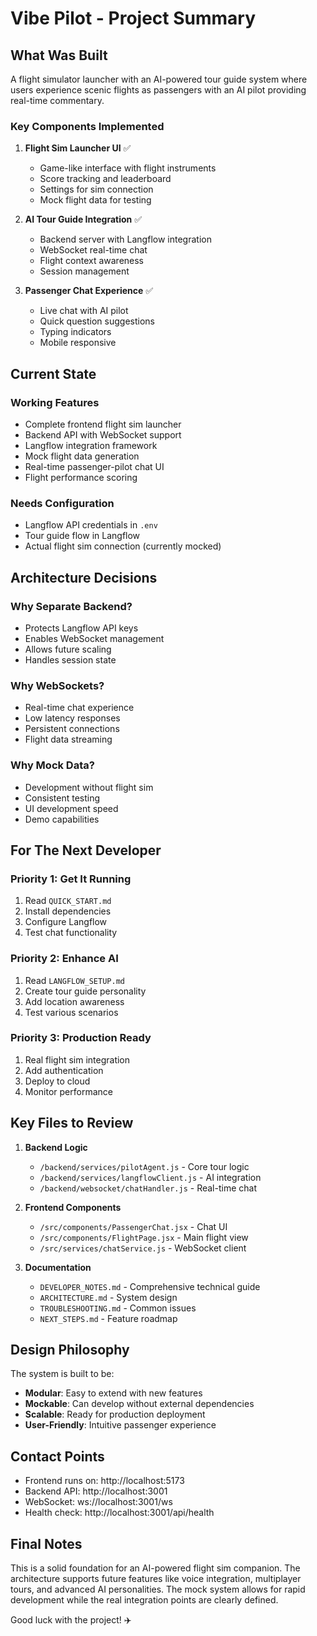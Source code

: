 # Vibe Pilot - Project Summary

## What Was Built

A flight simulator launcher with an AI-powered tour guide system where users experience scenic flights as passengers with an AI pilot providing real-time commentary.

### Key Components Implemented

1. **Flight Sim Launcher UI** ✅

   - Game-like interface with flight instruments
   - Score tracking and leaderboard
   - Settings for sim connection
   - Mock flight data for testing

2. **AI Tour Guide Integration** ✅

   - Backend server with Langflow integration
   - WebSocket real-time chat
   - Flight context awareness
   - Session management

3. **Passenger Chat Experience** ✅
   - Live chat with AI pilot
   - Quick question suggestions
   - Typing indicators
   - Mobile responsive

## Current State

### Working Features

- Complete frontend flight sim launcher
- Backend API with WebSocket support
- Langflow integration framework
- Mock flight data generation
- Real-time passenger-pilot chat UI
- Flight performance scoring

### Needs Configuration

- Langflow API credentials in `.env`
- Tour guide flow in Langflow
- Actual flight sim connection (currently mocked)

## Architecture Decisions

### Why Separate Backend?

- Protects Langflow API keys
- Enables WebSocket management
- Allows future scaling
- Handles session state

### Why WebSockets?

- Real-time chat experience
- Low latency responses
- Persistent connections
- Flight data streaming

### Why Mock Data?

- Development without flight sim
- Consistent testing
- UI development speed
- Demo capabilities

## For The Next Developer

### Priority 1: Get It Running

1. Read `QUICK_START.md`
2. Install dependencies
3. Configure Langflow
4. Test chat functionality

### Priority 2: Enhance AI

1. Read `LANGFLOW_SETUP.md`
2. Create tour guide personality
3. Add location awareness
4. Test various scenarios

### Priority 3: Production Ready

1. Real flight sim integration
2. Add authentication
3. Deploy to cloud
4. Monitor performance

## Key Files to Review

1. **Backend Logic**

   - `/backend/services/pilotAgent.js` - Core tour logic
   - `/backend/services/langflowClient.js` - AI integration
   - `/backend/websocket/chatHandler.js` - Real-time chat

2. **Frontend Components**

   - `/src/components/PassengerChat.jsx` - Chat UI
   - `/src/components/FlightPage.jsx` - Main flight view
   - `/src/services/chatService.js` - WebSocket client

3. **Documentation**
   - `DEVELOPER_NOTES.md` - Comprehensive technical guide
   - `ARCHITECTURE.md` - System design
   - `TROUBLESHOOTING.md` - Common issues
   - `NEXT_STEPS.md` - Feature roadmap

## Design Philosophy

The system is built to be:

- **Modular**: Easy to extend with new features
- **Mockable**: Can develop without external dependencies
- **Scalable**: Ready for production deployment
- **User-Friendly**: Intuitive passenger experience

## Contact Points

- Frontend runs on: http://localhost:5173
- Backend API: http://localhost:3001
- WebSocket: ws://localhost:3001/ws
- Health check: http://localhost:3001/api/health

## Final Notes

This is a solid foundation for an AI-powered flight sim companion. The architecture supports future features like voice integration, multiplayer tours, and advanced AI personalities. The mock system allows for rapid development while the real integration points are clearly defined.

Good luck with the project! ✈️

